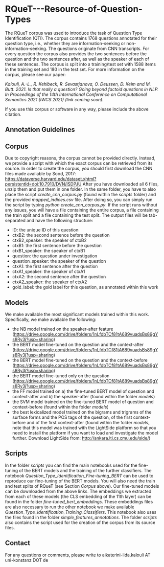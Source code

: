 # RQueT---Resource-of-Question-Types
The RQueT corpus was used to introduce the task of Question Type Identification (QTI). The corpus contains 1768 questions annotated for their question type, i.e., whether they are information-seeking or non-information-seeking. The questions originate from CNN transcripts. For every question the corpus also provides the two sentences before the question and the two sentences after, as well as the speaker of each of these sentences. The corpus is split into a training/test set with 1588 items in the training set and 180 in the test set. For more information on the corpus, please see our paper:

*Kalouli, A.-L., R. Kehlbeck, R. Sevastjanova, O. Deussen, D. Keim and M. Butt. 2021. Is that really a question? Going beyond factoid questions in NLP. In Proceedings of the 14th International Conference on Computational Semantics 2021 (IWCS 2021) (link coming soon).*

If you use this corpus or software in any way, please include the above citation.


## Annotation Guidelines

## Corpus
Due to copyright reasons, the corpus cannot be provided directly. Instead, we provide a script with which the exact corpus can be retrieved from its source.
In order to create the corpus, you should first download the CNN files made available by Sood, 2017: https://dataverse.harvard.edu/dataset.xhtml?persistentId=doi:10.7910/DVN/ISDPJU
After you have downloaded all 6 files, unzip them and put them in one folder. In the same folder, you have to also place the script *create_cnn_corpus.py* (found within the *scripts* folder) and the provided *mapped_indices.csv* file. After doing so, you can simply run the script by typing *python create_cnn_corpus.py*. If the script runs without any issues, you will have a file containing the entire corpus, a file containing the train split and a file containing the test split. The output files will be tab-separated and have the following structure:
- ID: the unique ID of this question
- ctxB2: the second sentence before the question
- ctxB2_speaker: the speaker of ctxB2
- ctxB1: the first sentence before the question
- ctxB1_speaker: the speaker of ctxB1
- question: the question under investigation
- question_speaker: the speaker of the question
- ctxA1: the first sentence after the question
- ctxA1_speaker: the speaker of ctxA1
- ctxA2: the second sentence after the question
- ctxA2_speaker: the speaker of ctxA2
- gold_label: the gold label for this question, as annotated within this work


## Models
We make available the most significant models trained within this work. Specifically, we make available the following:
- the NB model trained on the speaker-after feature (https://drive.google.com/drive/folders/1nLfdbTCf81tA689vuadsBs89gYs8Ry3j?usp=sharing)
- the BERT model fine-tuned on the question and the context-after (https://drive.google.com/drive/folders/1nLfdbTCf81tA689vuadsBs89gYs8Ry3j?usp=sharing)
- the BERT model fine-tuned on the question and the context-before (https://drive.google.com/drive/folders/1nLfdbTCf81tA689vuadsBs89gYs8Ry3j?usp=sharing)
- the BERT model fine-tuned only on the question (https://drive.google.com/drive/folders/1nLfdbTCf81tA689vuadsBs89gYs8Ry3j?usp=sharing)
- the FF model trained on a) the fine-tuned BERT model of question and context-after and b) the speaker-after (found within the folder *models*)
- the SVM model trained on the fine-tuned BERT model of question and context-before (found within the folder *models*)
- the best lexicalized model trained on the bigrams and trigrams of the surface forms and the POS tags of the question, of the first context-before and of the first context-after (found within the folder *models*, note that this model was trained with the LightSide platform so that you need to install the platform if you want to load and investigate the model further. Download LightSide from: http://ankara.lti.cs.cmu.edu/side/)

## Scripts
In the folder *scripts* you can find the main notebooks used for the fine-tuning of the BERT models and the training of the further classifiers. The notebook *Question_Type_Identification_Fine-tuning_BERT* can be used to reproduce our fine-tuning of the BERT models. You will also need the train and test splits of RQueT (see Section *Corpus* above). Our fine-tuned models can be downloaded from the above links. The embeddings we extracted from each of these models (the CLS embedding of the 11th layer) can be found in the folder *fine-tuned_bert_embeddings*. These embeddings files are also necessary to run the other notebook we make available *Question_Type_Identification_Training_Classifiers*. This notebook also uses the files found in the folder *simple_features_annotations*. The folder *scripts* also contains the script used for the creation of the corpus from its source files.  


## Contact
For any questions or comments, please write to aikaterini-lida.kalouli AT uni-konstanz DOT de
 
